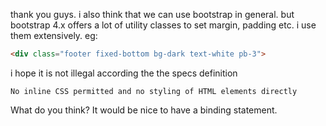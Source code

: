 thank you guys. i also think that we can use bootstrap in general. but bootstrap 4.x offers a lot of utility classes to set margin, padding etc. i use them extensively. eg:

```html
<div class="footer fixed-bottom bg-dark text-white pb-3">
```

i hope it is not illegal according the the specs definition

    No inline CSS permitted and no styling of HTML elements directly

What do you think? It would be nice to have a binding statement.
